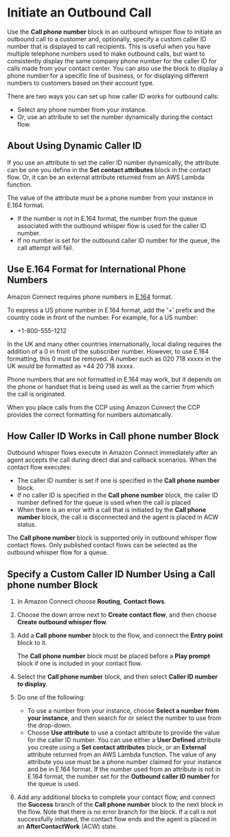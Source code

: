 # Initiate an Outbound Call<a name="using-call-number-block"></a>

Use the **Call phone number** block in an outbound whisper flow to initiate an outbound call to a customer and, optionally, specify a custom caller ID number that is displayed to call recipients\. This is useful when you have multiple telephone numbers used to make outbound calls, but want to consistently display the same company phone number for the caller ID for calls made from your contact center\. You can also use the block to display a phone number for a specific line of business, or for displaying different numbers to customers based on their account type\.

There are two ways you can set up how caller ID works for outbound calls: 
+ Select any phone number from your instance\.
+ Or, use an attribute to set the number dynamically during the contact flow\. 

## About Using Dynamic Caller ID<a name="using-dynamic-caller-id"></a>

If you use an attribute to set the caller ID number dynamically, the attribute can be one you define in the **Set contact attributes** block in the contact flow\. Or, it can be an external attribute returned from an AWS Lambda function\.

The value of the attribute must be a phone number from your instance in E\.164 format\. 
+ If the number is not in E\.164 format, the number from the queue associated with the outbound whisper flow is used for the caller ID number\.
+ If no number is set for the outbound caller ID number for the queue, the call attempt will fail\.

## Use E\.164 Format for International Phone Numbers<a name="international-calls-ccp"></a>

Amazon Connect requires phone numbers in [ E\.164](https://www.itu.int/rec/T-REC-E.164/en) format\. 

To express a US phone number in E\.164 format, add the '\+' prefix and the country code in front of the number\. For example, for a US number: 
+  \+1\-800\-555\-1212

In the UK and many other countries internationally, local dialing requires the addition of a 0 in front of the subscriber number\. However, to use E\.164 formatting, this 0 must be removed\. A number such as 020 718 xxxxx in the UK would be formatted as \+44 20 718 xxxxx\.

Phone numbers that are not formatted in E\.164 may work, but it depends on the phone or handset that is being used as well as the carrier from which the call is originated\.

When you place calls from the CCP using Amazon Connect the CCP provides the correct formatting for numbers automatically\.

## How Caller ID Works in **Call phone number** Block<a name="call-number-block-how-it-works"></a>

Outbound whisper flows execute in Amazon Connect immediately after an agent accepts the call during direct dial and callback scenarios\. When the contact flow executes: 
+ The caller ID number is set if one is specified in the **Call phone number** block\.
+ If no caller ID is specified in the **Call phone number** block, the caller ID number defined for the queue is used when the call is placed
+ When there is an error with a call that is initiated by the **Call phone number** block, the call is disconnected and the agent is placed in ACW status\.

The **Call phone number** block is supported only in outbound whisper flow contact flows\. Only published contact flows can be selected as the outbound whisper flow for a queue\.

## Specify a Custom Caller ID Number Using a **Call phone number** Block

1. In Amazon Connect choose **Routing**, **Contact flows**\.

1. Choose the down arrow next to **Create contact flow**, and then choose **Create outbound whisper flow**\.

1. Add a **Call phone number** block to the flow, and connect the **Entry point** block to it\.

   The **Call phone number** block must be placed before a **Play prompt** block if one is included in your contact flow\.

1. Select the **Call phone number** block, and then select **Caller ID number to display**\.

1. Do one of the following:
   + To use a number from your instance, choose **Select a number from your instance**, and then search for or select the number to use from the drop\-down\.
   + Choose **Use attribute** to use a contact attribute to provide the value for the caller ID number\. You can use either a **User Defined** attribute you create using a **Set contact attributes** block, or an **External** attribute returned from an AWS Lambda function\. The value of any attribute you use must be a phone number claimed for your instance and be in E\.164 format\. If the number used from an attribute is not in E\.164 format, the number set for the **Outbound caller ID number** for the queue is used\.

1. Add any additional blocks to complete your contact flow, and connect the **Success** branch of the **Call phone number** block to the next block in the flow\. Note that there is no error branch for the block\. If a call is not successfully initiated, the contact flow ends and the agent is placed in an **AfterContactWork** \(ACW\) state\.